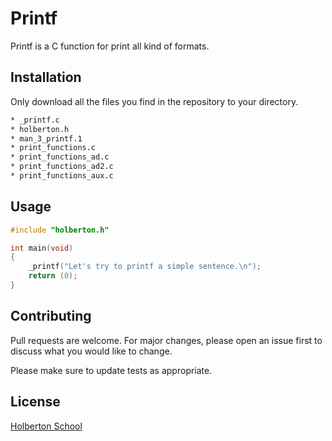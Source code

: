 # Printf

Printf is a C function for print all kind of formats.

## Installation

Only download all the files you find in the repository to your directory.

```bash
* _printf.c
* holberton.h
* man_3_printf.1
* print_functions.c
* print_functions_ad.c
* print_functions_ad2.c
* print_functions_aux.c
```

## Usage

```c
#include "holberton.h"

int main(void)
{
	_printf("Let's try to printf a simple sentence.\n");
	return (0);
}
```

## Contributing
Pull requests are welcome. For major changes, please open an issue first to discuss what you would like to change.

Please make sure to update tests as appropriate.

## License
[Holberton School](https://www.holbertonschool.com/)
